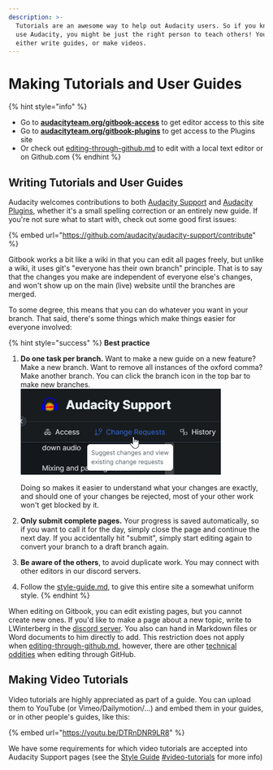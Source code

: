 ```yaml
---
description: >-
  Tutorials are an awesome way to help out Audacity users. So if you know how to
  use Audacity, you might be just the right person to teach others! You can
  either write guides, or make videos.
---
```


# Making Tutorials and User Guides

{% hint style="info" %}
* Go to [**audacityteam.org/gitbook-access**](https://audacityteam.org/gitbook-access) to get editor access to this site
* Go to [**audacityteam.org/gitbook-plugins**](https://www.audacityteam.org/gitbook-plugins) to get access to the Plugins site
* Or check out [editing-through-github.md](editing-through-github.md "mention") to edit with a local text editor or on Github.com
{% endhint %}

## Writing Tutorials and User Guides

Audacity welcomes contributions to both [Audacity Support](http://127.0.0.1:5000/o/-MhmG2mhIIHTtQPuHV\_k/s/-MhmBVzGzh8SctWQ6jPR/ "mention") and [Audacity Plugins](http://127.0.0.1:5000/o/-MhmG2mhIIHTtQPuHV\_k/s/klCVENFte0GRy5IqVz0W/ "mention"), whether it's a small spelling correction or an entirely new guide. If you're not sure what to start with, check out some good first issues:

{% embed url="https://github.com/audacity/audacity-support/contribute" %}

Gitbook works a bit like a wiki in that you can edit all pages freely, but unlike a wiki, it uses git's "everyone has their own branch" principle. That is to say that the changes you make are independent of everyone else's changes, and won't show up on the main (live) website until the branches are merged.&#x20;

To some degree, this means that you can do whatever you want in your branch. That said, there's some things which make things easier for everyone involved:&#x20;

{% hint style="success" %}
**Best practice**

1.  **Do one task per branch.** Want to make a new guide on a new feature? Make a new branch. Want to remove all instances of the oxford comma? Make another branch. You can click the branch icon in the top bar to make new branches. ![](<../../../.gitbook/assets/gitbook change request.png>)

    Doing so makes it easier to understand what your changes are exactly, and should one of your changes be rejected, most of your other work won't get blocked by it.&#x20;
2. **Only submit complete pages.** Your progress is saved automatically, so if you want to call it for the day, simply close the page and continue the next day. If you accidentally hit "submit", simply start editing again to convert your branch to a draft branch again.
3. **Be aware of the others**, to avoid duplicate work. You may connect with other editors in our discord servers.
4. Follow the [style-guide.md](style-guide.md "mention"), to give this entire site a somewhat uniform style.
{% endhint %}

When editing on Gitbook, you can edit existing pages, but you cannot create new ones. If you'd like to make a page about a new topic, write to LWinterberg in the [discord server](https://discord.gg/audacity). You also can hand in Markdown files or Word documents to him directly to add. This restriction does not apply when [editing-through-github.md](editing-through-github.md "mention"), however, there are other [technical oddities](editing-through-github.md#technical-notes) when editing through GitHub.&#x20;

## Making Video Tutorials

Video tutorials are highly appreciated as part of a guide. You can upload them to YouTube (or Vimeo/Dailymotion/...) and embed them in your guides, or in other people's guides, like this:&#x20;

{% embed url="https://youtu.be/DTRnDNR9LR8" %}

We have some requirements for which video tutorials are accepted into Audacity Support pages (see the [Style Guide](style-guide.md#video-tutorials) [#video-tutorials](style-guide.md#video-tutorials "mention") for more info)
